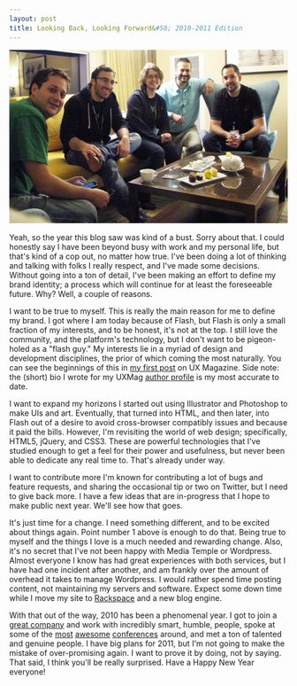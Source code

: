 ```yaml
---
layout: post
title: Looking Back, Looking Forward&#58; 2010-2011 Edition
---
```


<a href="/images/litlTeamPostMaxAwards.png"><img title="litlTeamPostMaxAwards" src="/images/litlTeamPostMaxAwards.png" alt="Litl Team, post Max Award victory" width="530" height="313"/></a>

Yeah, so the year this blog saw was kind of a bust. Sorry about that. I could honestly say I have been beyond busy with work and my personal life, but that's kind of a cop out, no matter how true. I've been doing a lot of thinking and talking with folks I really respect, and I've made some decisions. Without going into a ton of detail, I've been making an effort to define my brand identity; a process which will continue for at least the foreseeable future. Why? Well, a couple of reasons.

I want to be true to myself. This is really the main reason for me to define my brand. I got where I am today because of Flash, but Flash is only a small fraction of my interests, and to be honest, it's not at the top. I still love the community, and the platform's technology, but I don't want to be pigeon-holed as a "flash guy." My interests lie in a myriad of design and development disciplines, the prior of which coming the most naturally. You can see the beginnings of this in <a href="http://www.uxmag.com/design/is-multiscreen-enough-why-write-once-shouldnt-be-the-goal">my first post</a> on UX Magazine. Side note: the (short) bio I wrote for my UXMag <a href="http://www.uxmag.com/authors/kevin-suttle">author profile</a> is my most accurate to date. 

I want to expand my horizons I started out using Illustrator and Photoshop to make UIs and art. Eventually, that turned into HTML, and then later, into Flash out of a desire to avoid cross-browser compatibly issues and because it paid the bills. However, I'm revisiting the world of web design; specifically, HTML5, jQuery, and CSS3. These are powerful technologies that I've studied enough to get a feel for their power and usefulness, but never been able to dedicate any real time to. That's already under way.

I want to contribute more I'm known for contributing a lot of bugs and feature requests, and sharing the occasional tip or two on Twitter, but I need to give back more. I have a few ideas that are in-progress that I hope to make public next year. We'll see how that goes. 

It's just time for a change. I need something different, and to be excited about things again. Point number 1 above is enough to do that. Being true to myself and the things I love is a much needed and rewarding change. Also, it's no secret that I've not been happy with Media Temple or Wordpress. Almost everyone I know has had great experiences with both services, but I have had one incident after another, and am frankly over the amount of overhead it takes to manage Wordpress. I would rather spend time posting content, not maintaining my servers and software. Expect some down time while I move my site to <a href="http://rackspacecloud.com">Rackspace</a> and a new blog engine. 

With that out of the way, 2010 has been a phenomenal year. I got to join a <a href="http://litl.com">great company</a> and work with incredibly smart, humble, people, spoke at some of the <a href="http://flashandthecity.com">most</a> <a href="http://fitc.ca/sf">awesome</a> <a href="http://www.fitc.ca/events/about/?event=117">conferences</a> around, and met a ton of talented and genuine people. I have big plans for 2011, but I'm not going to make the mistake of over-promising again. I want to prove it by doing, not by saying. That said, I think you'll be really surprised. Have a Happy New Year everyone!